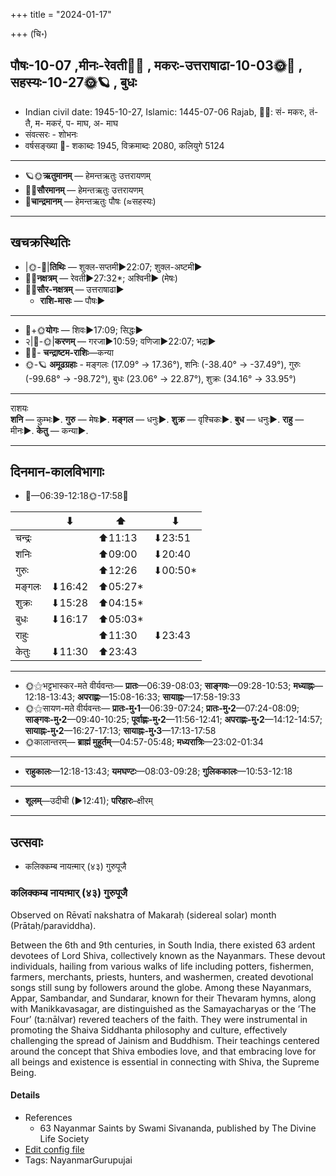 +++
title = "2024-01-17"

+++
(चि॰)
## पौषः-10-07  ,मीनः-रेवती🌛🌌  ,  मकरः-उत्तराषाढा-10-03🌞🌌  ,  सहस्यः-10-27🌞🪐  , बुधः
- Indian civil date: 1945-10-27, Islamic: 1445-07-06 Rajab, 🌌🌞: सं- मकरः, तं- तै, म- मकरं, प- माघ, अ- माघ
- संवत्सरः - शोभनः
- वर्षसङ्ख्या 🌛- शकाब्दः 1945, विक्रमाब्दः 2080, कलियुगे 5124
___________________
- 🪐🌞**ऋतुमानम्** — हेमन्तऋतुः उत्तरायणम्
- 🌌🌞**सौरमानम्** — हेमन्तऋतुः उत्तरायणम्
- 🌛**चान्द्रमानम्** — हेमन्तऋतुः पौषः (≈सहस्यः)
___________________


## खचक्रस्थितिः
- |🌞-🌛|**तिथिः** — शुक्ल-सप्तमी►22:07; शुक्ल-अष्टमी►  
- 🌌🌛**नक्षत्रम्** — रेवती►27:32*; अश्विनी► (मेषः)  
- 🌌🌞**सौर-नक्षत्रम्** — उत्तराषाढा►  
  - **राशि-मासः** — पौषः► 
___________________
- 🌛+🌞**योगः** — शिवः►17:09; सिद्धः►  
- २|🌛-🌞|**करणम्** — गरजा►10:59; वणिजा►22:07; भद्रा►  
- 🌌🌛- **चन्द्राष्टम-राशिः**—कन्या  
- 🌞-🪐 **अमूढग्रहाः** - मङ्गलः (17.09° → 17.36°), शनिः (-38.40° → -37.49°), गुरुः (-99.68° → -98.72°), बुधः (23.06° → 22.87°), शुक्रः (34.16° → 33.95°)
___________________
राशयः  
**शनि** — कुम्भः►. **गुरु** — मेषः►. **मङ्गल** — धनुः►. **शुक्र** — वृश्चिकः►. **बुध** — धनुः►. **राहु** — मीनः►. **केतु** — कन्या►. 
___________________


## दिनमान-कालविभागाः
- 🌅—06:39-12:18🌞-17:58🌇  

|      |⬇     |⬆     |⬇     |
|------|-----|-----|------|
|चन्द्रः|     |⬆11:13 |⬇23:51 |
|शनिः   |     |⬆09:00 |⬇20:40 |
|गुरुः  |     |⬆12:26 |⬇00:50*|
|मङ्गलः |⬇16:42 |⬆05:27*|     |
|शुक्रः |⬇15:28 |⬆04:15*|     |
|बुधः   |⬇16:17 |⬆05:03*|     |
|राहुः  |     |⬆11:30 |⬇23:43 |
|केतुः  |⬇11:30 |⬆23:43 |     |
___________________
- 🌞⚝भट्टभास्कर-मते वीर्यवन्तः— **प्रातः**—06:39-08:03; **साङ्गवः**—09:28-10:53; **मध्याह्नः**—12:18-13:43; **अपराह्णः**—15:08-16:33; **सायाह्नः**—17:58-19:33  
- 🌞⚝सायण-मते वीर्यवन्तः— **प्रातः-मु॰1**—06:39-07:24; **प्रातः-मु॰2**—07:24-08:09; **साङ्गवः-मु॰2**—09:40-10:25; **पूर्वाह्णः-मु॰2**—11:56-12:41; **अपराह्णः-मु॰2**—14:12-14:57; **सायाह्नः-मु॰2**—16:27-17:13; **सायाह्नः-मु॰3**—17:13-17:58  
- 🌞कालान्तरम्— **ब्राह्मं मुहूर्तम्**—04:57-05:48; **मध्यरात्रिः**—23:02-01:34  
___________________
- **राहुकालः**—12:18-13:43; **यमघण्टः**—08:03-09:28; **गुलिककालः**—10:53-12:18  
___________________
- **शूलम्**—उदीची (►12:41); **परिहारः**–क्षीरम्  
___________________

## उत्सवाः
- कलिक्कम्ब नायऩ्मार् (४३) गुरुपूजै
### कलिक्कम्ब नायऩ्मार् (४३) गुरुपूजै

Observed on Rēvatī nakshatra of Makaraḥ (sidereal solar) month (Prātaḥ/paraviddha). 

Between the 6th and 9th centuries, in South India, there existed 63 ardent devotees of Lord Shiva, collectively known as the Nayanmars. These devout individuals, hailing from various walks of life including potters, fishermen, farmers, merchants, priests, hunters, and washermen, created devotional songs still sung by followers around the globe. Among these Nayanmars, Appar, Sambandar, and Sundarar, known for their Thevaram hymns, along with Manikkavasagar, are distinguished as the Samayacharyas or the ‘The Four’ (ta:nālvar) revered teachers of the faith. They were instrumental in promoting the Shaiva Siddhanta philosophy and culture, effectively challenging the spread of Jainism and Buddhism. Their teachings centered around the concept that Shiva embodies love, and that embracing love for all beings and existence is essential in connecting with Shiva, the Supreme Being.

#### Details
- References
  - 63 Nayanmar Saints by Swami Sivananda, published by The Divine Life Society
- [Edit config file](https://github.com/jyotisham/adyatithi/blob/master/mahApuruSha/nAyanmAr/sidereal_solar_month/nakshatra/10/27/kalikkamba_nAyan2mAr_%2843%29_gurupUjai.toml)
- Tags: NayanmarGurupujai


